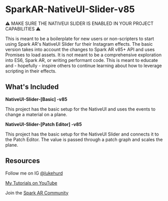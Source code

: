 # SparkAR-NativeUI-Slider-v85

⚠️ MAKE SURE THE NATIVEUI SLIDER IS ENABLED IN YOUR PROJECT CAPABILITIES ⚠️

This is meant to be a boilerplate for new users or non-scripters to start using Spark AR's NativeUI Slider fur their Instagram effects. The basic version takes into account the changes to Spark AR v85+ API and uses Promises to load assets. It is not meant to be a comprehensive exploration into ES6, Spark AR, or writing performant code. This is meant to educate and - hopefully - inspire others to continue learning about how to leverage scripting in their effects.

## What's Included

**NativeUI-Slider-[Basic] -v85**

This project has the basic setup for the NativeUI and uses the events to change a material on a plane.

**NativeUI-Slider-[Patch Editor] -v85**

This project has the basic setup for the NativeUI Slider and connects it to the Patch Editor. The value is passed through a patch graph and scales the plane.

## Resources

Follow me on IG [@lukehurd](https://instagram.com/lukehurd)

[My Tutorials on YouTube](http://www.youtube.com/c/LukeHurd)

Join the [Spark AR Community](https://www.facebook.com/groups/SparkARcommunity/)
